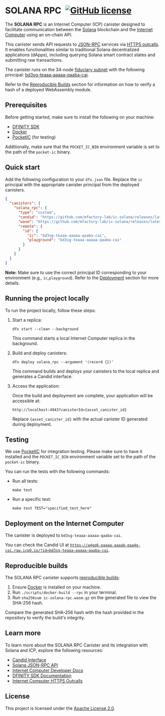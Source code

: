 # SOLANA RPC &nbsp;[![GitHub license](https://img.shields.io/badge/license-Apache%202.0-blue.svg)](https://opensource.org/licenses/Apache-2.0)

The **SOLANA RPC** is an Internet Computer (ICP) canister designed to facilitate communication between the [Solana](https://solana.com/) blockchain and the [Internet Computer](https://internetcomputer.org/) using an on-chain API.

This canister sends API requests to [JSON-RPC](https://solana.com/docs/rpc) services via [HTTPS outcalls](https://internetcomputer.org/https-outcalls). It enables functionalities similar to traditional Solana decentralized applications (dApps), including querying Solana smart contract states and submitting raw transactions.

The canister runs on the 34-node [fiduciary subnet](https://internetcomputer.org/docs/current/references/subnets/subnet-types#fiduciary-subnets) with the following principal: [bd3sg-teaaa-aaaaa-qaaba-cai](https://dashboard.internetcomputer.org/canister/bd3sg-teaaa-aaaaa-qaaba-cai).

Refer to the [Reproducible Builds](#reproducible-builds) section for information on how to verify a hash of a deployed WebAssembly module.

## Prerequisites

Before getting started, make sure to install the following on your machine:

- [DFINITY SDK](https://sdk.dfinity.org/docs/quickstart/local-quickstart.html)
- [Docker](https://www.docker.com/get-started/)
- [PocketIC](https://github.com/dfinity/pocketic) (for testing)

Additionally, make sure that the `POCKET_IC_BIN` environment variable is set to the path of the `pocket-ic` binary.

## Quick start

Add the following configuration to your `dfx.json` file. Replace the `ic` principal with the appropriate canister principal from the deployed canisters.

```json
{
  "canisters": {
    "solana_rpc": {
      "type": "custom",
      "candid": "https://github.com/mfactory-lab/ic-solana/releases/latest/download/ic-solana-rpc.did",
      "wasm": "https://github.com/mfactory-lab/ic-solana/releases/latest/download/ic-solana-rpc.wasm.gz",
      "remote": {
        "id": {
          "ic": "bd3sg-teaaa-aaaaa-qaaba-cai",
          "playground": "bd3sg-teaaa-aaaaa-qaaba-cai"
        }
      }
    }
  }
}
```

**Note:** Make sure to use the correct principal ID corresponding to your environment (e.g., `ic`,`playground`). Refer to the [Deployment](#deployment-on-the-internet-computer) section for more details.

## Running the project locally

To run the project locally, follow these steps:

1. Start a replica:

   ```shell
   dfx start --clean --background
   ```

   This command starts a local Internet Computer replica in the background.

2. Build and deploy canisters:

   ```shell
   dfx deploy solana_rpc --argument '(record {})'
   ```

   This command builds and deploys your canisters to the local replica and generates a Candid interface.

3. Access the application:

   Once the build and deployment are complete, your application will be accessible at:

   ```
   http://localhost:4943?canisterId={asset_canister_id}
   ```

   Replace `{asset_canister_id}` with the actual canister ID generated during deployment.

## Testing

We use [PocketIC](https://github.com/dfinity/pocketic) for integration testing. Please make sure to have it installed and the
`POCKET_IC_BIN` environment variable set to the path of the `pocket-ic` binary.

You can run the tests with the following commands:

- Run all tests:

  ```shell
  make test
  ```

- Run a specific test:

  ```shell
  make test TEST="specified_test_here"
  ```

## Deployment on the Internet Computer

The canister is deployed to `bd3sg-teaaa-aaaaa-qaaba-cai`.

You can check the Candid UI at [
`https://a4gq6-oaaaa-aaaab-qaa4q-cai.raw.icp0.io/?id=bd3sg-teaaa-aaaaa-qaaba-cai`](https://a4gq6-oaaaa-aaaab-qaa4q-cai.raw.icp0.io/?id=bd3sg-teaaa-aaaaa-qaaba-cai).

## Reproducible builds

The SOLANA RPC canister supports [reproducible builds](https://internetcomputer.org/docs/current/developer-docs/smart-contracts/test/reproducible-builds):

1. Ensure [Docker](https://www.docker.com/get-started/) is installed on your machine.
2. Run `./scripts/docker-build --rpc` in your terminal.
3. Run `sha256sum ic-solana-rpc.wasm.gz` on the generated file to view the SHA-256 hash.

Compare the generated SHA-256 hash with the hash provided in the repository to verify the build's integrity.

## Learn more

To learn more about the SOLANA RPC Canister and its integration with Solana and ICP, explore the following resources:

- [Candid Interface](https://github.com/mfactory-lab/ic-solana/blob/main/src/ic-solana-rpc/ic-solana-rpc.did)
- [Solana JSON-RPC API](https://solana.com/docs/rpc)
- [Internet Computer Developer Docs](https://internetcomputer.org/docs/current/developer-docs/)
- [DFINITY SDK Documentation](https://sdk.dfinity.org/docs/)
- [Internet Computer HTTPS Outcalls](https://internetcomputer.org/https-outcalls)

## License

This project is licensed under the [Apache License 2.0](https://opensource.org/licenses/Apache-2.0).
